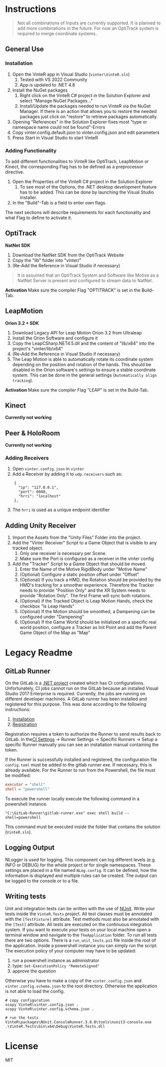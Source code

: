 # Instructions
> Not all combinations of Inputs are currently supported. It is planned to add more combinations in the future. For now an OptiTrack system is required to merge coordinate systems.

## General Use
### Installation
1. Open the VinteR app in Visual Studio (`vinter\VinteR.sln`)
	1. Tested with VS 2022 Community
	2. App is updated to .NET 4.8
2. Install the NuGet packages
	1. Right click on the VinteR C# project in the Solution Explorer and select "Manage NuGet Packages..."
	2. Install/Update the packages needed to run VinteR via the NuGet Manager. If there is an action that allows you to restore the needed packages just click on "restore" to retrieve packages automatically.
3. Opening "References" in the Solution Explorer fixes most "type or namespace name could not be found"-Errors
4. Copy vinter.config.default.json to vinter.config.json and edit parameters
5. Press Start in Visual Studio to start VinteR

### Adding Functionality
To add different functionalities to VinteR like OptiTrack, LeapMotion or Kinect, the corresponding Flag has to be defined as a preprocessor directive.

1. Open the Properties of the VinteR C# project in the Solution Explorer
	1.	To see most of the Options, the .NET desktop development feature has to be added. This can be done by launching the Visual Studio Installer.
2.	In the "Build"-Tab is a field to enter own flags.

The next sections will describe requirements for each functionality and what Flag to define to activate it.

## OptiTrack

__NatNet SDK__
1. Download the NatNet SDK from the OptiTrack Website
2. Copy the "lib" folder into "vinter/"
3. (Re-Add the Reference in Visual Studio if necessary)

> It is assumed that an OptiTrack System and Software like Motive as a NatNet Server is present and configured to stream data to NatNet.

__Activation__
Make sure the compiler Flag "OPTITRACK" is set in the Build-Tab.

## LeapMotion
__Orion 3.2 + SDK__
1. Download Legacy API for Leap Motion Orion 3.2 from Ultraleap
2. Install the Orion Software and configure it
3. Copy the LeapCSharp.NET4.5.dll and the content of "lib/x64" into the project's "vinter/lib/x64"
3. (Re-Add the Reference in Visual Studio if necessary)
4. The Leap Motion is able to automatically rotate its coordinate system depending on the position and rotation of the hands. This should be disabled in the Orion software's settings to ensure a stable coordinate system. This can be done in the general settings (`Automatically align tracking`).

__Activation__
Make sure the compiler Flag "LEAP" is set in the Build-Tab.

## Kinect
__Currently not working__

## Peer & HoloRoom

__Currently not working__

### Adding Receivers
1. Open `vinter.config.json` in `vinter`
2. Add a Receiver by adding it to `udp.receivers` such as:
```
    {
      "ip": "127.0.0.1",
      "port": 6040,
      "hrri": "localhost"
    },
```
3. The `hrri` is used as a unique endpoint identifier

## Adding Unity Receiver

1. Import the Assets from the "Unity Files" Folder into the project.
2. Add the "Vinter Receiver" Script to a Game Object that is visible to any tracked object.
	1. Only one receiver is necessary per Scene.
	2. Make sure the Port is configured as a receiver in the vinter config
3. Add the "Tracker" Script to a Game Object that should be moved.
	1. Enter the Name of the Motive RigidBody under "Motive Name"
	2. (Optional) Configure a static position offset under "Offset"
	3. (Optional) If you track a HMD, the Rotation should be provided by the HMD's tracking for a smoother experience. Therefore the Tracker needs to provide "Position Only" and the XR System needs to provide "Rotation Only". The first Frame will sync both rotations.
	4. (Optional) if the Tracked Object is Leap Motion Hands, check the checkbox "Is Leap Hands"
	5. (Optional) If the Motion should be smoothed, a Dampening can be configured under "Dampening"
	6. (Optional) If the Game World should be initialized on a specific real world position, configure a Tracker as Init Point and add the Parent Game Object of the Map as "Map"


# Legacy Readme

## GitLab Runner

On the GitLab is a [.NET project](https://git.uni-due.de/VinteR/TheApplication) created which has CI configurations. Unfortunately, CI jobs cannot run on the GitLab because an installed Visual Studio 2017 Enterprise is required. Currently, the jobs are running on different developer machines. A GitLab runner has been installed and registered for this purpose. This was done according to the following instructions:

1. [Installation](https://docs.gitlab.com/runner/install/windows.html)
2. [Registration](https://docs.gitlab.com/runner/register/index.html#windows)

Registration requires a token to authorize the Runner to send results back to GitLab. In the[CI Settings](https://git.uni-due.de/VinteR/TheApplication/settings/ci_cd) -> Runner Settings -> Specific Runners -> Setup a specific Runner manually you can see an installation manual containing the token.

If the Runner is successfully installed and registered, the configuration file `config.toml` must be added to the gitlab runner exe. If necessary, this is already available. For the Runner to run from the Powershell, the file must be modified:

```ini
executor = "shell"
shell = "powershell"
```

To execute the runner locally execute the following command in a powershell instance.

```console
"C:\GitLab-Runner\gitlab-runner.exe" exec shell build --shell=powershell
```

This command must be executed inside the folder that contains the solution (`VinteR.sln`).

## Logging Output
NLogger is used for logging. This component can log different levels (e.g. INFO or DEBUG) for the whole project or for single namespaces. These settings are placed in a file named `NLog.config`. It can be defined, how the information is displayed and multiple rules can be created. The output can be logged to the console or to a file.

## Writing tests

Unit and integration tests can be written with the use of [NUnit](https://github.com/nunit/docs/wiki/). Write your tests inside the `VinteR.Tests` project. All test classes must be annotated with the `[TestFixture]` attribute. Test methods must also be annotated with the `[Test]` attribute. All tests are executed on the continuous integration system. If you want to execute your tests on your local machine open a terminal window and navigate to the `TheApplication` folder. To run all tests there are two options. There is a `run_unit_tests.ps1` file inside the root of the application. Inside a powershell instance you can simply run the script. The execution policy of your computer may have to be updated:

1. run a powershell instance as administrator
2. type: `Set-ExecutionPolicy "RemoteSigned"`
3. approve the question

Otherwise you have to make a copy of the `vinter.config.json` and `vinter.config.schema.json` to the root directory. Otherwise the application is not able to load the config.

```console
# copy configuration
xcopy VinteR\vinter.config.json .
xcopy VinteR\vinter.config.schema.json .

# run the tests
VinteR\packages\NUnit.ConsoleRunner.3.8.0\tools\nunit3-console.exe .\VinteR.Tests\bin\x64\Debug\VinteR.Tests.dll
```


# License
MIT
